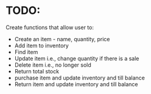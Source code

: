 # TODO:
Create functions that allow user to:
- Create an item - name, quantity, price
- Add item to inventory
- Find item
- Update item i.e., change quantity if there is a sale
- Delete item i.e., no longer sold
- Return total stock
- purchase item and update inventory and till balance
- Return item and update inventory and till balance
